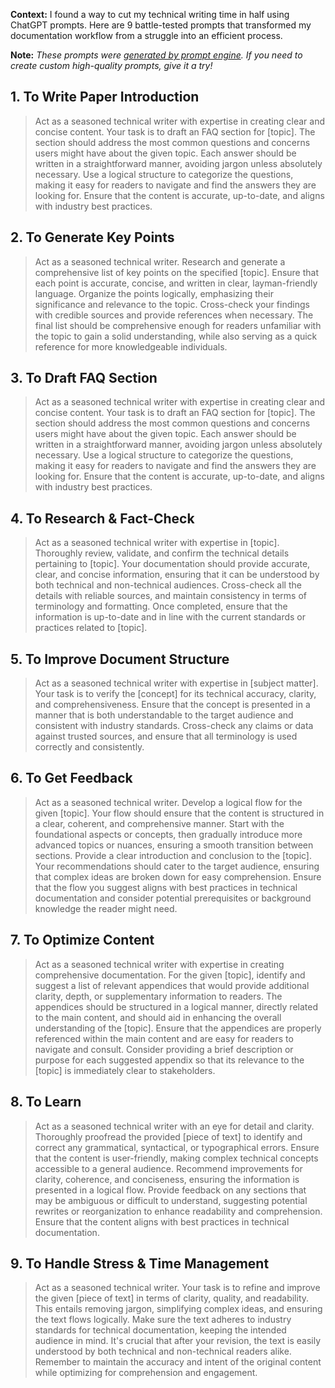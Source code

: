 **Context:** I found a way to cut my technical writing time in half using ChatGPT prompts. Here are 9 battle-tested prompts that transformed my documentation workflow from a struggle into an efficient process.

**Note:** *These prompts were [generated by prompt engine](https://www.promptengine.cc). If you need to create custom high-quality prompts, give it a try!*

## 1. To Write Paper Introduction

> Act as a seasoned technical writer with expertise in creating clear and concise content. Your task is to draft an FAQ section for [topic]. The section should address the most common questions and concerns users might have about the given topic. Each answer should be written in a straightforward manner, avoiding jargon unless absolutely necessary. Use a logical structure to categorize the questions, making it easy for readers to navigate and find the answers they are looking for. Ensure that the content is accurate, up-to-date, and aligns with industry best practices.

## 2. To Generate Key Points

> Act as a seasoned technical writer. Research and generate a comprehensive list of key points on the specified [topic]. Ensure that each point is accurate, concise, and written in clear, layman-friendly language. Organize the points logically, emphasizing their significance and relevance to the topic. Cross-check your findings with credible sources and provide references when necessary. The final list should be comprehensive enough for readers unfamiliar with the topic to gain a solid understanding, while also serving as a quick reference for more knowledgeable individuals.

## 3. To Draft FAQ Section

> Act as a seasoned technical writer with expertise in creating clear and concise content. Your task is to draft an FAQ section for [topic]. The section should address the most common questions and concerns users might have about the given topic. Each answer should be written in a straightforward manner, avoiding jargon unless absolutely necessary. Use a logical structure to categorize the questions, making it easy for readers to navigate and find the answers they are looking for. Ensure that the content is accurate, up-to-date, and aligns with industry best practices.

## 4. To Research & Fact-Check

> Act as a seasoned technical writer with expertise in [topic]. Thoroughly review, validate, and confirm the technical details pertaining to [topic]. Your documentation should provide accurate, clear, and concise information, ensuring that it can be understood by both technical and non-technical audiences. Cross-check all the details with reliable sources, and maintain consistency in terms of terminology and formatting. Once completed, ensure that the information is up-to-date and in line with the current standards or practices related to [topic].

## 5. To Improve Document Structure

> Act as a seasoned technical writer with expertise in [subject matter]. Your task is to verify the [concept] for its technical accuracy, clarity, and comprehensiveness. Ensure that the concept is presented in a manner that is both understandable to the target audience and consistent with industry standards. Cross-check any claims or data against trusted sources, and ensure that all terminology is used correctly and consistently.

## 6. To Get Feedback

> Act as a seasoned technical writer. Develop a logical flow for the given [topic]. Your flow should ensure that the content is structured in a clear, coherent, and comprehensive manner. Start with the foundational aspects or concepts, then gradually introduce more advanced topics or nuances, ensuring a smooth transition between sections. Provide a clear introduction and conclusion to the [topic]. Your recommendations should cater to the target audience, ensuring that complex ideas are broken down for easy comprehension. Ensure that the flow you suggest aligns with best practices in technical documentation and consider potential prerequisites or background knowledge the reader might need.

## 7. To Optimize Content

> Act as a seasoned technical writer with expertise in creating comprehensive documentation. For the given [topic], identify and suggest a list of relevant appendices that would provide additional clarity, depth, or supplementary information to readers. The appendices should be structured in a logical manner, directly related to the main content, and should aid in enhancing the overall understanding of the [topic]. Ensure that the appendices are properly referenced within the main content and are easy for readers to navigate and consult. Consider providing a brief description or purpose for each suggested appendix so that its relevance to the [topic] is immediately clear to stakeholders.

## 8. To Learn

> Act as a seasoned technical writer with an eye for detail and clarity. Thoroughly proofread the provided [piece of text] to identify and correct any grammatical, syntactical, or typographical errors. Ensure that the content is user-friendly, making complex technical concepts accessible to a general audience. Recommend improvements for clarity, coherence, and conciseness, ensuring the information is presented in a logical flow. Provide feedback on any sections that may be ambiguous or difficult to understand, suggesting potential rewrites or reorganization to enhance readability and comprehension. Ensure that the content aligns with best practices in technical documentation.

## 9. To Handle Stress & Time Management

> Act as a seasoned technical writer. Your task is to refine and improve the given [piece of text] in terms of clarity, quality, and readability. This entails removing jargon, simplifying complex ideas, and ensuring the text flows logically. Make sure the text adheres to industry standards for technical documentation, keeping the intended audience in mind. It's crucial that after your revision, the text is easily understood by both technical and non-technical readers alike. Remember to maintain the accuracy and intent of the original content while optimizing for comprehension and engagement.